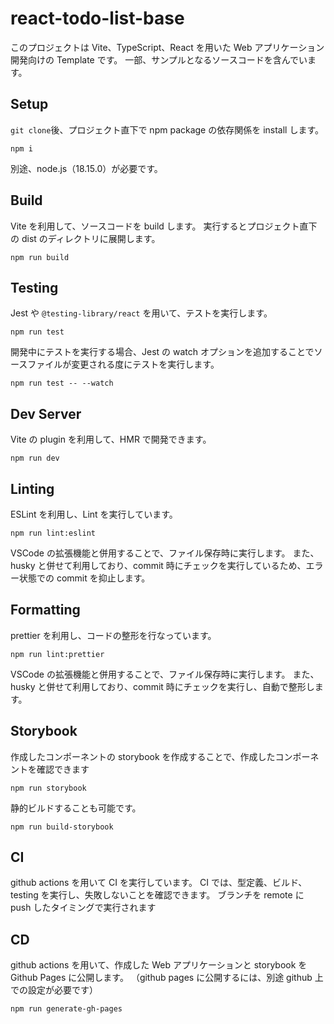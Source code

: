 # react-todo-list-base

このプロジェクトは Vite、TypeScript、React を用いた Web アプリケーション開発向けの Template です。
一部、サンプルとなるソースコードを含んでいます。

## Setup

`git clone`後、プロジェクト直下で npm package の依存関係を install します。

```
npm i
```

別途、node.js（18.15.0）が必要です。

## Build

Vite を利用して、ソースコードを build します。
実行するとプロジェクト直下の dist のディレクトリに展開します。

```
npm run build
```

## Testing

Jest や `@testing-library/react` を用いて、テストを実行します。

```
npm run test
```

開発中にテストを実行する場合、Jest の watch オプションを追加することでソースファイルが変更される度にテストを実行します。

```
npm run test -- --watch
```

## Dev Server

Vite の plugin を利用して、HMR で開発できます。

```
npm run dev
```

## Linting

ESLint を利用し、Lint を実行しています。

```
npm run lint:eslint
```

VSCode の拡張機能と併用することで、ファイル保存時に実行します。
また、husky と併せて利用しており、commit 時にチェックを実行しているため、エラー状態での commit を抑止します。

## Formatting

prettier を利用し、コードの整形を行なっています。

```
npm run lint:prettier
```

VSCode の拡張機能と併用することで、ファイル保存時に実行します。
また、husky と併せて利用しており、commit 時にチェックを実行し、自動で整形します。

## Storybook

作成したコンポーネントの storybook を作成することで、作成したコンポーネントを確認できます

```
npm run storybook
```

静的ビルドすることも可能です。

```
npm run build-storybook
```

## CI

github actions を用いて CI を実行しています。
CI では、型定義、ビルド、testing を実行し、失敗しないことを確認できます。
ブランチを remote に push したタイミングで実行されます

## CD

github actions を用いて、作成した Web アプリケーションと storybook を Github Pages に公開します。
（github pages に公開するには、別途 github 上での設定が必要です）

```
npm run generate-gh-pages
```
